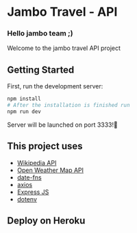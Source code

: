 # Jambo Travel - API

<h3>Hello jambo team ;)</h3>
<p>Welcome to the jambo travel API project</p>

## Getting Started

First, run the development server:

```bash
npm install
# After the installation is finished run
npm run dev
```

Server will be launched on port 3333!🚀

## This project uses

- [Wikipedia API](https://en.wikipedia.org/api/rest_v1/)
- [Open Weather Map API](https://openweathermap.org/api)
- [date-fns](https://date-fns.org/)
- [axios](https://axios-http.com/)
- [Express JS](https://expressjs.com/)
- [dotenv](https://github.com/motdotla/dotenv#readme)

## Deploy on Heroku

